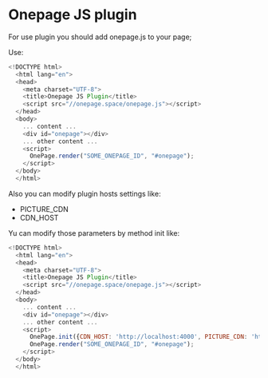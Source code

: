 # Onepage JS plugin

For use plugin you should add onepage.js to your page;

Use:

```JavaScript
<!DOCTYPE html>
  <html lang="en">
  <head>
	<meta charset="UTF-8">
	<title>Onepage JS Plugin</title>
	<script src="//onepage.space/onepage.js"></script>
  </head>
  <body>
	... content ...
	<div id="onepage"></div>
	... other content ...
	<script>
	  OnePage.render("SOME_ONEPAGE_ID", "#onepage");
	</script>
  </body>
  </html>

```
Also you can modify plugin hosts settings like:

- PICTURE_CDN
- CDN_HOST

Yu can modify those parameters by method init like:
```JavaScript
<!DOCTYPE html>
  <html lang="en">
  <head>
	<meta charset="UTF-8">
	<title>Onepage JS Plugin</title>
	<script src="//onepage.space/onepage.js"></script>
  </head>
  <body>
	... content ...
	<div id="onepage"></div>
	... other content ...
	<script>
      OnePage.init({CDN_HOST: 'http://localhost:4000', PICTURE_CDN: 'https://cdn.onepage.space'});
	  OnePage.render("SOME_ONEPAGE_ID", "#onepage");
	</script>
  </body>
  </html>

```
